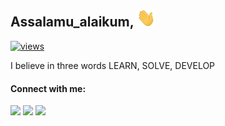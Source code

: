 ## Assalamu_alaikum, <img src="https://github.com/Parply/Parply/blob/master/.github/Hi.gif?raw=true" width="30px">
 <a href="https://github.com/HRahman1777"><img alt="views" title="Github views" src="https://komarev.com/ghpvc/?username=HRahman1777&style=plastic&color=blueviolet" width="125"/></a>

I believe in three words LEARN, SOLVE, DEVELOP

<!--
Based on VS Code I spent my time on

[![willianrod's wakatime stats](https://github-readme-stats.vercel.app/api/wakatime?username=HRahman1777&layout=compact&theme=radical&count_private=true)](https://github.com/HRahman1777)
-->

<h4>Connect with me:</h4>
<a href="mailto:hasibur.cse7@gmail.com"><img src="https://img.icons8.com/ios/50/000000/apple-mail.png"/></a>
<a href="https://www.linkedin.com/in/hasibur1777/" target="_blank"><img src="https://img.icons8.com/ios/50/000000/linkedin.png"/></a>
<a href="https://HRahman1777.github.io/" target="_blank"><img src="https://img.icons8.com/external-kiranshastry-lineal-kiranshastry/50/000000/external-website-advertising-kiranshastry-lineal-kiranshastry.png"/></a>

